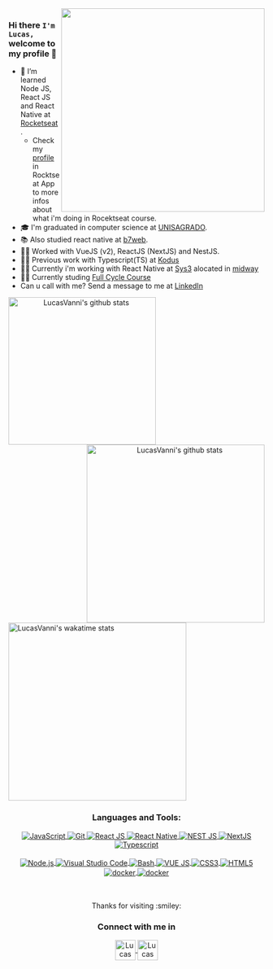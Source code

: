 <img align="right" width="400" src="https://media.giphy.com/media/qgQUggAC3Pfv687qPC/giphy.gif" />

### Hi there `I'm Lucas,` welcome to my profile 👋

- :rocket: I’m learned Node JS, React JS and React Native at [Rocketseat](https://rocketseat.com.br).
    - Check my [profile](https://app.rocketseat.com.br/me/lucas-vanni) in Rocktseat App to more infos about what i'm doing in Rocektseat course. 
- :mortar_board: I'm graduated in computer science at [UNISAGRADO](https://unisagrado.edu.br).
- :books: Also studied react native at [b7web](https://b7web.com.br).
- :man_technologist: Worked with VueJS (v2), ReactJS (NextJS) and NestJS.
- :man_technologist: Previous work with Typescript(TS) at [Kodus](https://github.com/kodustech)
- :man_technologist: Currently i'm working with React Native at [Sys3](https://www.sys3sistemas.com.br) alocated in [midway](https://www.midway.com.br/)
- :man_technologist: Currently studing [Full Cycle Course](https://fullcycle.com.br/)
- Can u call with me? Send a message to me at [LinkedIn](https://www.linkedin.com/in/lucas-vanni/)

<div align="center" >
    <img align="left" width="290" src="https://github-readme-stats.vercel.app/api/top-langs/?username=LucasVanni&layout=compact&theme=algolia" alt="LucasVanni's github stats" />
    <img align="right" width="350" src="https://github-readme-stats.vercel.app/api?username=LucasVanni&show_icons=true&theme=algolia&count_private=true" alt="LucasVanni's github stats" />
</div>

<br />
<br />
<br />
<br />
<br />
<br />
<br />
<br />

<div align="left">
     <a href="https://wakatime.com/@lucasvanni">
        <img width="350" src="https://github-readme-stats.vercel.app/api/wakatime?username=lucasvanni&show_icons=true&theme=algolia&hide=Java,Objective-C,Bash,Elixir,Go,Diff,Batchfile,textmate,yarn.lock,Groovy,Python,XML,INI,JSON,Other,CSS,YAML,HTML,CSV,.env%20file,Markdown,JSX,TSConfig,SCSS,Prisma,Properties,SQL,Text,PowerShell,SourceMap,Sass,Git,EditorConfig,Dockerfile,Nginx,WakaTime%20Stats,GitIgnore%20file,Nginx%20configuration%20file,Git%20Config,Image%20(svg),ESLint%20File" alt="LucasVanni's wakatime stats" />
    </a>
</div>



<div align="center">
   <h3>Languages and Tools:</h3>
    <div>
         <a href="https://developer.mozilla.org/pt-BR/docs/Web/JavaScript">
            <img align="center" alt="JavaScript" src="https://img.shields.io/badge/-Javascript-222222?style=for-the-badge&logoColor=ff0&logo=javascript" />
        </a>
        <a href="https://git-scm.com">
            <img align="center" alt="Git" src="https://img.shields.io/badge/-Git-F54D27?style=for-the-badge&logoColor=fff&logo=git" />
         </a>
         <a href="https://pt-br.reactjs.org">
            <img align="center" alt="React JS" src="https://img.shields.io/badge/-React-0499B0?style=for-the-badge&logoColor=fff&logo=react" />
        </a>
         <a href="https://reactnative.dev" >
            <img align="center" alt="React Native" src="https://img.shields.io/badge/-React_Native-0488B0?style=for-the-badge&logoColor=fff&logo=react" />
        </a>
        <a href="https://nestjs.com">
            <img align="center" alt="NEST JS" src="https://img.shields.io/badge/-NEST_JS-ccc?style=for-the-badge&logoColor=E0234E&logo=nestJS" />
        </a>
        <a href="https://nextjs.org/">
            <img align="center" alt="NextJS" src="https://img.shields.io/badge/-NEXT_JS-ccc?style=for-the-badge&logoColor=000000&logo=next.js"" />
        </a>
         <a href="https://www.typescriptlang.org">
            <img align="center" alt="Typescript" src="https://img.shields.io/badge/-TypeScript-3178c6?style=for-the-badge&logoColor=fff&logo=typescript" />
        </a>
    </div>
    <br/>
    <div>
        <a href="https://nodejs.org/en/">
            <img align="center" alt="Node.js" src="https://img.shields.io/badge/-Node_JS-018635?style=for-the-badge&logoColor=fff&logo=node.js" />
        </a>
        <a href="https://code.visualstudio.com">
            <img align="center" alt="Visual Studio Code" src="https://img.shields.io/badge/-VS_Code-0074C1?style=for-the-badge&logoColor=fff&logo=visual-studio-code" />
        </a>
        <a href="https://ohmyz.sh">
            <img align="center" alt="Bash" src="https://img.shields.io/badge/-Terminal-0277BD?style=for-the-badge&logoColor=fff&logo=powershell" />
        </a>
        <a href="https://vuejs.org">
            <img align="center" alt="VUE JS" src="https://img.shields.io/badge/-Vue_JS-31475E?style=for-the-badge&logoColor=3FB984&logo=vue.js" />
        </a>
        <a href="https://www.w3.org/Style/CSS/Overview.en.html">
            <img align="center" alt="CSS3" src="https://img.shields.io/badge/-CSS3-57A7E4?style=for-the-badge&logoColor=fff&logo=css3" />
        </a>
        <a href="https://developer.mozilla.org/pt-BR/docs/Web/HTML/HTML5"> 
            <img align="center" alt="HTML5" src="https://img.shields.io/badge/-HTML5-E54C21?style=for-the-badge&logoColor=fff&logo=html5" /> 
        </a>
        <a href="https://docker.com">
            <img align="center" alt="docker" src="https://img.shields.io/badge/-Docker-0488B0?style=for-the-badge&logoColor=fff&logo=docker" />
        </a>
        <a href="https://docs.docker.com/compose/">
            <img align="center" alt="docker" src="https://img.shields.io/badge/-Docker%20Compose-ff2727?style=for-the-badge&logoColor=fff&logo=docker" />
        </a>
    </div>
 </div>

<br/>



 <br/>

<div>
    <div align="center" >
        <p>Thanks for visiting :smiley:</>
    </div>

<div align="center">
    <h3 align="center">Connect with me in</h3>
    <a href="https://www.linkedin.com/in/lucas-vanni/">
        <img align="center" alt="Lucas Vanni | LinkedIn"  width="40px" src="https://github.com/LucasVanni/LucasVanni/blob/master/imgs/linkedin.png" />
    </a>
    <a  href="https://github.com/LucasVanni">
        <img align="center" alt="Lucas Vanni | Github" width="40px"  src="https://github.com/LucasVanni/LucasVanni/blob/master/imgs/github.png" />
    </a>
</div>
